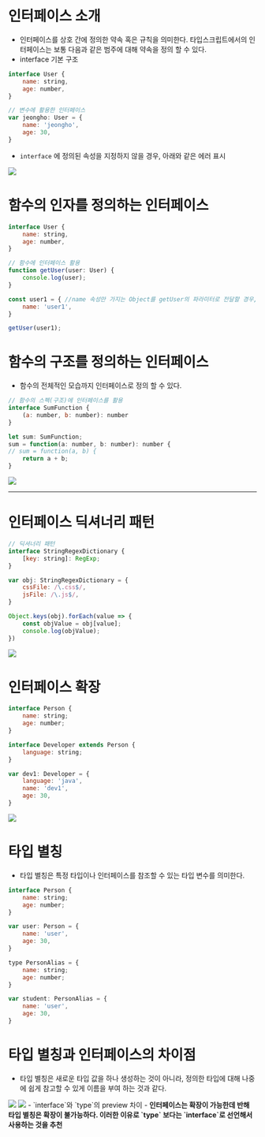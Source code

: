 # 인터페이스 소개
- 인터페이스를 상호 간에 정의한 약속 혹은 규칙을 의미한다. 타입스크립트에서의 인터페이스는 보통 다음과 같은 범주에 대해 약속을 정의 할 수 있다.
- interface 기본 구조
```javascript
interface User {
    name: string,
    age: number,
}

// 변수에 활용한 인터페이스
var jeongho: User = {
    name: 'jeongho',
    age: 30,
}
```
- `interface` 에 정의된 속성을 지정하지 않을 경우, 아래와 같은 에러 표시
<img src="./images/4.인터페이스/1.interface.png"/>

# 함수의 인자를 정의하는 인터페이스
```js
interface User {
    name: string,
    age: number,
}

// 함수에 인터페이스 활용
function getUser(user: User) {
    console.log(user);
}

const user1 = { //name 속성만 가지는 Object를 getUser의 파라미터로 전달할 경우, `age`를 선언해야 한다고 에러 표시
    name: 'user1',
}

getUser(user1);
```

# 함수의 구조를 정의하는 인터페이스
- 함수의 전체적인 모습까지 인터페이스로 정의 할 수 있다.
```js
// 함수의 스펙(구조)에 인터페이스를 활용
interface SumFunction {
    (a: number, b: number): number
}

let sum: SumFunction;
sum = function(a: number, b: number): number {
// sum = function(a, b) {
    return a + b;
}
```
<img src="./images/4.인터페이스/2.interface_function.png"/>   

* * *

# 인터페이스 딕셔너리 패턴
```js
// 딕셔너리 패턴
interface StringRegexDictionary {
    [key: string]: RegExp;
}

var obj: StringRegexDictionary = {
    cssFile: /\.css$/,
    jsFile: /\.js$/,
}

Object.keys(obj).forEach(value => {
    const objValue = obj[value];
    console.log(objValue);
})
```
<img src="./images/4.인터페이스/3.interface_dictionary.png"/>   

# 인터페이스 확장
```js
interface Person {
    name: string;
    age: number;
}

interface Developer extends Person {
    language: string;
}

var dev1: Developer = {
    language: 'java',
    name: 'dev1',
    age: 30,
}
```
<img src="./images/4.인터페이스/4.interface_extends.png"/>   

# 타입 별칭
- 타입 별칭은 특정 타입이나 인터페이스를 참조할 수 있는 타입 변수를 의미한다.
```js
interface Person {
    name: string;
    age: number;
}

var user: Person = {
    name: 'user',
    age: 30,
}

type PersonAlias = {
    name: string;
    age: number;
}

var student: PersonAlias = {
    name: 'user',
    age: 30,
}
```

# 타입 별칭과 인터페이스의 차이점
- 타입 별칭은 새로운 타입 값을 하나 생성하는 것이 아니라, 정의한 타입에 대해 나중에 쉽게 참고할 수 있게 이름을 부여 하는 것과 같다.
<img src="./images/4.인터페이스/5.alias_interface.png"/>   
<img src="./images/4.인터페이스/6.alias_type.png"/>   
- `interface`와 `type`의 preview 차이
- <b>인터페이스는 확장이 가능한데 반해 타입 별칭은 확장이 불가능하다. 이러한 이유로 `type` 보다는 `interface`로 선언해서 사용하는 것을 추천</b>
